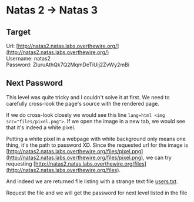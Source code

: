 # Natas 2 -> Natas 3


## Target
Url: [http://natas2.natas.labs.overthewire.org/](http://natas2.natas.labs.overthewire.org/) <br>
Username: natas2 <br>
Password: ZluruAthQk7Q2MqmDeTiUij2ZvWy2mBi <br>


## Next Password
This level was quite tricky and I couldn't solve it at first. We need to carefully cross-look the page's source with the rendered page.

If we do cross-look closely we would see this line `lang=html <img src="files/pixel.png">`. If we open the image in a new tab, we would see that it's indeed a white pixel.

Putting a white pixel in a webpage with white background only means one thing, it's the path to password XD. Since the requested url for the image is [http://natas2.natas.labs.overthewire.org/files/pixel.png](http://natas2.natas.labs.overthewire.org/files/pixel.png), we can try requesting [http://natas2.natas.labs.overthewire.org/files](http://natas2.natas.labs.overthewire.org/files).

And indeed we are returned file listing with a strange text file [users.txt](http://natas2.natas.labs.overthewire.org/files/users.txt).

Request the file and we will get the password for next level listed in the file
